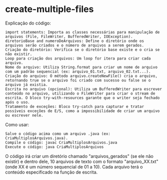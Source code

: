 # create-multiple-files

Explicação do código:

    import statements: Importa as classes necessárias para manipulação de arquivos (File, FileWriter, BufferedWriter, IOException).
    diretorioBase and numeroDeArquivos: Define o diretório onde os arquivos serão criados e o número de arquivos a serem gerados.
    Criação do diretório: Verifica se o diretório base existe e o cria se não existir.
    Loop para criação dos arquivos: Um loop for itera para criar cada arquivo.
    Nome do arquivo: Utiliza String.format para criar um nome de arquivo com um padrão sequencial (ex: arquivo_01.txt, arquivo_02.txt...).
    Criação do arquivo: O método arquivo.createNewFile() cria o arquivo, retornando true se o arquivo foi criado com sucesso ou false se o arquivo já existia.
    Escrita no arquivo (opcional): Utiliza um BufferedWriter para escrever conteúdo no arquivo, utilizando o FileWriter para criar o stream de escrita. O bloco try-with-resources garante que o writer seja fechado após o uso.
    Tratamento de exceções: Bloco try-catch para capturar e tratar possíveis exceções de E/S, como a impossibilidade de criar um arquivo ou escrever nele. 

Como usar:

    Salve o código acima como um arquivo .java (ex: CriaMultiplosArquivos.java).
    Compile o código: javac CriaMultiplosArquivos.java
    Execute o código: java CriaMultiplosArquivos 

O código irá criar um diretório chamado "arquivos_gerados" (se ele não existir) e dentro dele, 10 arquivos de texto com o formato "arquivo\_XX.txt" (onde XX é um número sequencial de 01 a 10). Cada arquivo terá o conteúdo especificado na função de escrita.
